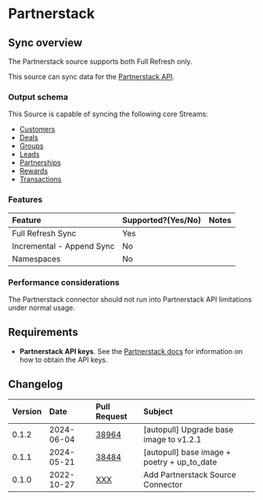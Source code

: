 # Partnerstack

## Sync overview

The Partnerstack source supports both Full Refresh only.

This source can sync data for the [Partnerstack API](https://docs.partnerstack.com/reference).

### Output schema

This Source is capable of syncing the following core Streams:

- [Customers](https://docs.partnerstack.com/reference/get_v2-customers-2)
- [Deals](https://docs.partnerstack.com/reference/get_v2-deals)
- [Groups](https://docs.partnerstack.com/reference/get_v2-groups)
- [Leads](https://docs.partnerstack.com/reference/get_v2-leads)
- [Partnerships](https://docs.partnerstack.com/reference/get_v2-partnerships-2)
- [Rewards](https://docs.partnerstack.com/reference/get_v2-rewards-2)
- [Transactions](https://docs.partnerstack.com/reference/get_v2-transactions-2)

### Features

| Feature                   | Supported?\(Yes/No\) | Notes |
| :------------------------ | :------------------- | :---- |
| Full Refresh Sync         | Yes                  |       |
| Incremental - Append Sync | No                   |       |
| Namespaces                | No                   |       |

### Performance considerations

The Partnerstack connector should not run into Partnerstack API limitations under normal usage.

## Requirements

- **Partnerstack API keys**. See the [Partnerstack docs](https://docs.partnerstack.com/reference/auth) for information on how to obtain the API keys.

## Changelog

| Version | Date       | Pull Request                                         | Subject                           |
| :------ | :--------- | :--------------------------------------------------- | :-------------------------------- |
| 0.1.2 | 2024-06-04 | [38964](https://github.com/airbytehq/airbyte/pull/38964) | [autopull] Upgrade base image to v1.2.1 |
| 0.1.1 | 2024-05-21 | [38484](https://github.com/airbytehq/airbyte/pull/38484) | [autopull] base image + poetry + up_to_date |
| 0.1.0   | 2022-10-27 | [XXX](https://github.com/airbytehq/airbyte/pull/XXX) | Add Partnerstack Source Connector |
